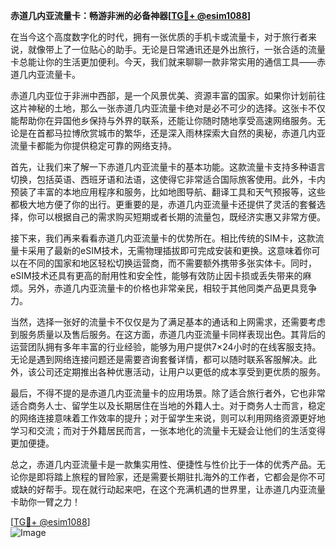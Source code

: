 **赤道几内亚流量卡：畅游非洲的必备神器[[TG💪+ @esim1088](https://t.me/s/esim1088)]**

在当今这个高度数字化的时代，拥有一张优质的手机卡或流量卡，对于旅行者来说，就像带上了一位贴心的助手。无论是日常通讯还是外出旅行，一张合适的流量卡总能让你的生活更加便利。今天，我们就来聊聊一款非常实用的通信工具——赤道几内亚流量卡。

赤道几内亚位于非洲中西部，是一个风景优美、资源丰富的国家。如果你计划前往这片神秘的土地，那么一张赤道几内亚流量卡绝对是必不可少的选择。这张卡不仅能帮助你在异国他乡保持与外界的联系，还能让你随时随地享受高速网络服务。无论是在首都马拉博欣赏城市的繁华，还是深入雨林探索大自然的奥秘，赤道几内亚流量卡都能为你提供稳定可靠的网络支持。

首先，让我们来了解一下赤道几内亚流量卡的基本功能。这款流量卡支持多种语言切换，包括英语、西班牙语和法语，这使得它非常适合国际旅客使用。此外，卡内预装了丰富的本地应用程序和服务，比如地图导航、翻译工具和天气预报等，这些都极大地方便了你的出行。更重要的是，赤道几内亚流量卡还提供了灵活的套餐选择，你可以根据自己的需求购买短期或者长期的流量包，既经济实惠又非常方便。

接下来，我们再来看看赤道几内亚流量卡的优势所在。相比传统的SIM卡，这款流量卡采用了最新的eSIM技术，无需物理插拔即可完成安装和更换。这意味着你可以在不同的国家和地区轻松切换运营商，而不需要额外携带多张实体卡。同时，eSIM技术还具有更高的耐用性和安全性，能够有效防止因卡损或丢失带来的麻烦。另外，赤道几内亚流量卡的价格也非常亲民，相较于其他同类产品更具竞争力。

当然，选择一张好的流量卡不仅仅是为了满足基本的通话和上网需求，还需要考虑到服务质量以及售后服务。在这方面，赤道几内亚流量卡同样表现出色。其背后的运营团队拥有多年丰富的行业经验，能够为用户提供7×24小时的在线客服支持。无论是遇到网络连接问题还是需要咨询套餐详情，都可以随时联系客服解决。此外，该公司还定期推出各种优惠活动，让用户以更低的成本享受到更优质的服务。

最后，不得不提的是赤道几内亚流量卡的应用场景。除了适合旅行者外，它也非常适合商务人士、留学生以及长期居住在当地的外籍人士。对于商务人士而言，稳定的网络连接意味着工作效率的提升；对于留学生来说，则可以利用网络资源更好地学习和交流；而对于外籍居民而言，一张本地化的流量卡无疑会让他们的生活变得更加便捷。

总之，赤道几内亚流量卡是一款集实用性、便捷性与性价比于一体的优秀产品。无论你是即将踏上旅程的冒险家，还是需要长期驻扎海外的工作者，它都会是你不可或缺的好帮手。现在就行动起来吧，在这个充满机遇的世界里，让赤道几内亚流量卡助你一臂之力！

[[TG💪+ @esim1088](https://t.me/s/esim1088)]  
![Image](https://i.postimg.cc/4NQfJmqS/Snipaste-2025-05-13-00-14-12.png)